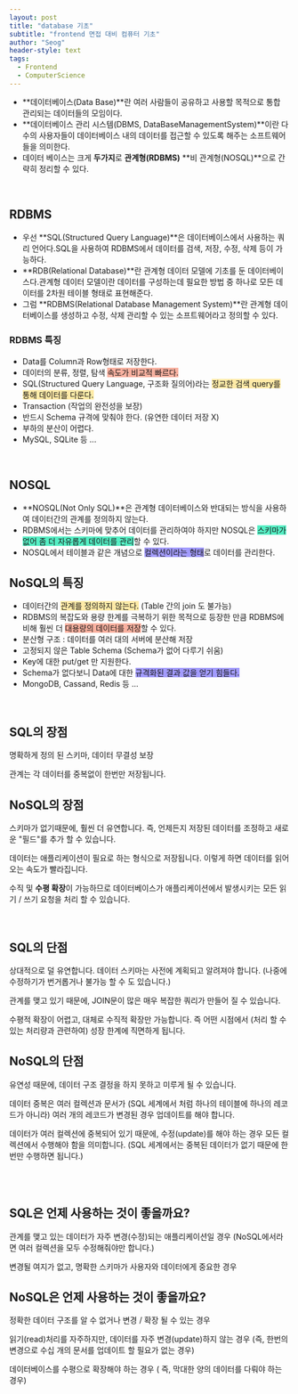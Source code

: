 ```yaml
---
layout: post
title: "database 기초"
subtitle: "frontend 면접 대비 컴퓨터 기초"
author: "Seog"
header-style: text
tags: 
  - Frontend
  - ComputerScience
---
```


- **데이터베이스(Data Base)**란 여러 사람들이 공유하고 사용할 목적으로 통합 관리되는 데이터들의 모임이다.
- **데이터베이스 관리 시스템(DBMS, DataBaseManagementSystem)**이란 다수의 사용자들이 데이터베이스 내의 데이터를 접근할 수 있도록 해주는 소프트웨어들을 의미한다.
- 데이터 베이스는 크게 **두가지**로 **관계형(RDBMS)** **비 관계형(NOSQL)**으로 간략히 정리할 수 있다.

<br/>

## RDBMS

- 우선 **SQL(Structured Query Language)**은 데이터베이스에서 사용하는 쿼리 언어다.SQL을 사용하여 RDBMS에서 데이터를 검색, 저장, 수정, 삭제 등이 가능하다.
- **RDB(Relational Database)**란 관계형 데이터 모델에 기초를 둔 데이터베이스다.관계형 데이터 모델이란 데이터를 구성하는데 필요한 방법 중 하나로 모든 데이터를 2차원 테이블 형태로 표현해준다.
- 그럼 **RDBMS(Relational Database Management System)**란 관계형 데이터베이스를 생성하고 수정, 삭제 관리할 수 있는 소프트웨어라고 정의할 수 있다.

### RDBMS 특징

- Data를 Column과 Row형태로 저장한다.
- 데이터의 분류, 정렬, 탐색 <span style="background-color:#fab1a0;">속도가 비교적 빠르다.</span>
- SQL(Structured Query Language, 구조화 질의어)라는 <span style="background-color:#ffeaa7;">정교한 검색 query를 통해 데이터를 다룬다.</span>
- Transaction (작업의 완전성을 보장)
- 반드시 Schema 규격에 맞춰야 한다. (유연한 데이터 저장 X)
- 부하의 분산이 어렵다.
- MySQL, SQLite 등 ...

<br/>

## NOSQL

- **NOSQL(Not Only SQL)**은 관계형 데이터베이스와 반대되는 방식을 사용하여 데이터간의 관계를 정의하지 않는다.
- RDBMS에서는 스키마에 맞추어 데이터를 관리하여야 하지만 NOSQL은 <span style="background-color:#55efc4;">스키마가 없어 좀 더 자유롭게 데이터를 관리</span>할 수 있다.
- NOSQL에서 테이블과 같은 개념으로 <span style="background-color:#a29bfe;">컬렉션이라는 형태</span>로 데이터를 관리한다.

## NoSQL의 특징

- 데이터간의 <span style="background-color:#ffeaa7;">관계를 정의하지 않는다.</span> (Table 간의 join 도 불가능)
- RDBMS의 복잡도와 용량 한계를 극복하기 위한 목적으로 등장한 만큼 RDBMS에 비해 훨씬 더 <span style="background-color:#fab1a0;">대용량의 데이터를 저장</span>할 수 있다.
- 분산형 구조 : 데이터를 여러 대의 서버에 분산해 저장
- 고정되지 않은 Table Schema (Schema가 없어 다루기 쉬움)
- Key에 대한 put/get 만 지원한다.
- Schema가 없다보니 Data에 대한 <span style="background-color:#a29bfe;">규격화된 결과 값을 얻기 힘들다.</span>
- MongoDB, Cassand, Redis 등 ...

<br/>

## **SQL의 장점**

명확하게 정의 된 스키마, 데이터 무결성 보장

관계는 각 데이터를 중복없이 한번만 저장됩니다.

## **NoSQL의 장점**

스키마가 없기때문에, 훨씬 더 유연합니다. 즉, 언제든지 저장된 데이터를 조정하고 새로운 "필드"를 추가 할 수 있습니다.

데이터는 애플리케이션이 필요로 하는 형식으로 저장됩니다. 이렇게 하면 데이터를 읽어오는 속도가 빨라집니다.

수직 및 **수평 확장**이 가능하므로 데이터베이스가 애플리케이션에서 발생시키는 모든 읽기 / 쓰기 요청을 처리 할 수 있습니다.

<br/>

## **SQL의 단점**

상대적으로 덜 유연합니다. 데이터 스키마는 사전에 계획되고 알려져야 합니다. (나중에 수정하기가 번거롭거나 불가능 할 수 도 있습니다.)

관계를 맺고 있기 때문에, JOIN문이 많은 매우 복잡한 쿼리가 만들어 질 수 있습니다.

수평적 확장이 어렵고, 대체로 수직적 확장만 가능합니다. 즉 어떤 시점에서 (처리 할 수 있는 처리량과 관련하여) 성장 한계에 직면하게 됩니다.

## **NoSQL의 단점**

유연성 때문에, 데이터 구조 결정을 하지 못하고 미루게 될 수 있습니다.

데이터 중복은 여러 컬렉션과 문서가 (SQL 세계에서 처럼 하나의 테이블에 하나의 레코드가 아니라) 여러 개의 레코드가 변경된 경우 업데이트를 해야 합니다.

데이터가 여러 컬렉션에 중복되어 있기 때문에, 수정(update)를 해야 하는 경우 모든 컬렉션에서 수행해야 함을 의미합니다. (SQL 세계에서는 중복된 데이터가 없기 때문에 한번만 수행하면 됩니다.)

<br/>
<br/>

## **SQL은 언제 사용하는 것이 좋을까요?**

관계를 맺고 있는 데이터가 자주 변경(수정)되는 애플리케이션일 경우 (NoSQL에서라면 여러 컬렉션을 모두 수정해줘야만 합니다.)

변경될 여지가 없고, 명확한 스키마가 사용자와 데이터에게 중요한 경우

## **NoSQL은 언제 사용하는 것이 좋을까요?**

정확한 데이터 구조를 알 수 없거나 변경 / 확장 될 수 있는 경우

읽기(read)처리를 자주하지만, 데이터를 자주 변경(update)하지 않는 경우 (즉, 한번의 변경으로 수십 개의 문서를 업데이트 할 필요가 없는 경우)

데이터베이스를 수평으로 확장해야 하는 경우 ( 즉, 막대한 양의 데이터를 다뤄야 하는 경우)
